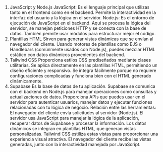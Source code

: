 1. JavaScript y Node.js
JavaScript: Es el lenguaje principal que utilizas tanto en el frontend como en el backend. Permite la interactividad en la interfaz del usuario y la lógica en el servidor.
Node.js: Es el entorno de ejecución de JavaScript en el backend. Aquí se procesa la lógica del servidor, se manejan peticiones HTTP y se conecta con la base de datos. También permite usar módulos para estructurar mejor el código.
2. Plantillas HTML
Sirven para generar vistas dinámicas que se envían al navegador del cliente. Usando motores de plantillas como EJS o Handlebars (comúnmente usados con Node.js), puedes mezclar HTML estático con datos dinámicos provenientes del backend.
3. Tailwind CSS
Proporciona estilos CSS prediseñados mediante clases utilitarias. Se aplica directamente en las plantillas HTML, permitiendo un diseño eficiente y responsivo.
Se integra fácilmente porque no requiere configuraciones complicadas y funciona bien con el HTML generado dinámicamente.
4. Supabase
Es la base de datos de tu aplicación. Supabase se comunica con el backend en Node.js para manejar operaciones como consultas y actualizaciones de datos.
Proporciona APIs que puedes usar en el servidor para autenticar usuarios, manejar datos y ejecutar funciones relacionadas con tu lógica de negocio.
Relación entre las herramientas:
El navegador del cliente envía solicitudes al servidor (Node.js).
El servidor usa JavaScript para manejar la lógica de la aplicación, recuperar datos de Supabase y procesar la información.
Los datos dinámicos se integran en plantillas HTML, que generan vistas personalizadas.
Tailwind CSS estiliza estas vistas para proporcionar una experiencia visual atractiva.
El navegador del cliente recibe las vistas generadas, junto con la interactividad manejada por JavaScript.
